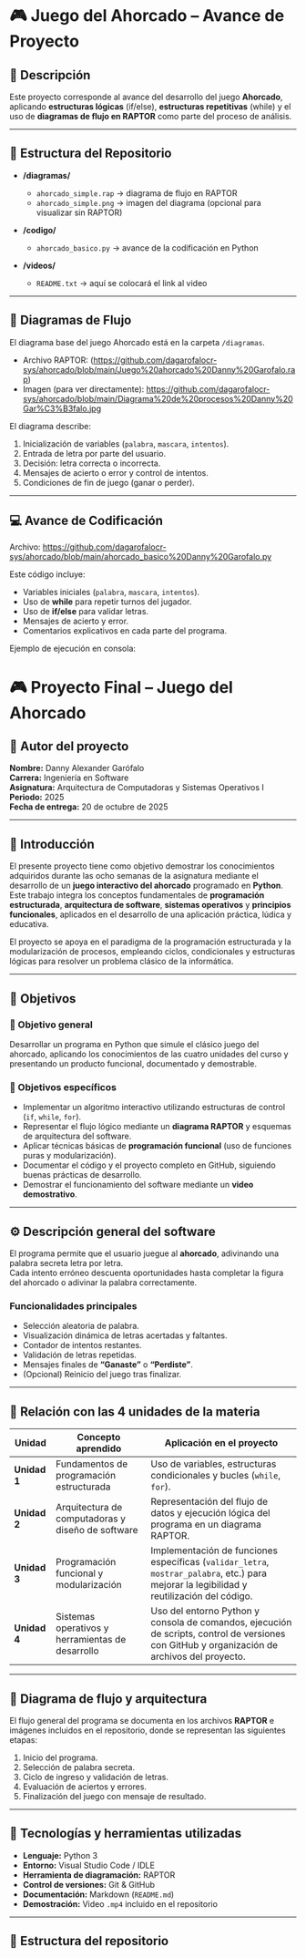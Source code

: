 # 🎮 Juego del Ahorcado – Avance de Proyecto

## 📌 Descripción
Este proyecto corresponde al avance del desarrollo del juego **Ahorcado**, aplicando **estructuras lógicas** (if/else), **estructuras repetitivas** (while) y el uso de **diagramas de flujo en RAPTOR** como parte del proceso de análisis.

---

## 📂 Estructura del Repositorio
- **/diagramas/**
  - `ahorcado_simple.rap` → diagrama de flujo en RAPTOR  
  - `ahorcado_simple.png` → imagen del diagrama (opcional para visualizar sin RAPTOR)  

- **/codigo/**
  - `ahorcado_basico.py` → avance de la codificación en Python  

- **/videos/**
  - `README.txt` → aquí se colocará el link al video   

---

## 📝 Diagramas de Flujo
El diagrama base del juego Ahorcado está en la carpeta `/diagramas`.  
- Archivo RAPTOR: (https://github.com/dagarofalocr-sys/ahorcado/blob/main/Juego%20ahorcado%20Danny%20Garofalo.rap)
- Imagen (para ver directamente): https://github.com/dagarofalocr-sys/ahorcado/blob/main/Diagrama%20de%20procesos%20Danny%20Gar%C3%B3falo.jpg
  
El diagrama describe:
1. Inicialización de variables (`palabra`, `mascara`, `intentos`).  
2. Entrada de letra por parte del usuario.  
3. Decisión: letra correcta o incorrecta.  
4. Mensajes de acierto o error y control de intentos.  
5. Condiciones de fin de juego (ganar o perder).  

---

## 💻 Avance de Codificación
Archivo: https://github.com/dagarofalocr-sys/ahorcado/blob/main/ahorcado_basico%20Danny%20Garofalo.py

Este código incluye:
- Variables iniciales (`palabra`, `mascara`, `intentos`).  
- Uso de **while** para repetir turnos del jugador.  
- Uso de **if/else** para validar letras.  
- Mensajes de acierto y error.  
- Comentarios explicativos en cada parte del programa.  

Ejemplo de ejecución en consola:



# 🎮 Proyecto Final – Juego del Ahorcado

## 👤 Autor del proyecto
**Nombre:** Danny Alexander Garófalo  
**Carrera:** Ingeniería en Software  
**Asignatura:** Arquitectura de Computadoras y Sistemas Operativos I  
**Periodo:** 2025  
**Fecha de entrega:** 20 de octubre de 2025  

---

## 🧠 Introducción

El presente proyecto tiene como objetivo demostrar los conocimientos adquiridos durante las ocho semanas de la asignatura mediante el desarrollo de un **juego interactivo del ahorcado** programado en **Python**.  
Este trabajo integra los conceptos fundamentales de **programación estructurada**, **arquitectura de software**, **sistemas operativos** y **principios funcionales**, aplicados en el desarrollo de una aplicación práctica, lúdica y educativa.  

El proyecto se apoya en el paradigma de la programación estructurada y la modularización de procesos, empleando ciclos, condicionales y estructuras lógicas para resolver un problema clásico de la informática.

---

## 🎯 Objetivos

### 🎯 Objetivo general
Desarrollar un programa en Python que simule el clásico juego del ahorcado, aplicando los conocimientos de las cuatro unidades del curso y presentando un producto funcional, documentado y demostrable.

### 🎯 Objetivos específicos
- Implementar un algoritmo interactivo utilizando estructuras de control (`if`, `while`, `for`).  
- Representar el flujo lógico mediante un **diagrama RAPTOR** y esquemas de arquitectura del software.  
- Aplicar técnicas básicas de **programación funcional** (uso de funciones puras y modularización).  
- Documentar el código y el proyecto completo en GitHub, siguiendo buenas prácticas de desarrollo.  
- Demostrar el funcionamiento del software mediante un **video demostrativo**.  

---

## ⚙️ Descripción general del software

El programa permite que el usuario juegue al **ahorcado**, adivinando una palabra secreta letra por letra.  
Cada intento erróneo descuenta oportunidades hasta completar la figura del ahorcado o adivinar la palabra correctamente.

### Funcionalidades principales
- Selección aleatoria de palabra.  
- Visualización dinámica de letras acertadas y faltantes.  
- Contador de intentos restantes.  
- Validación de letras repetidas.  
- Mensajes finales de **“Ganaste”** o **“Perdiste”**.  
- (Opcional) Reinicio del juego tras finalizar.  

---

## 🧩 Relación con las 4 unidades de la materia

| Unidad | Concepto aprendido | Aplicación en el proyecto |
|--------|--------------------|----------------------------|
| **Unidad 1** | Fundamentos de programación estructurada | Uso de variables, estructuras condicionales y bucles (`while`, `for`). |
| **Unidad 2** | Arquitectura de computadoras y diseño de software | Representación del flujo de datos y ejecución lógica del programa en un diagrama RAPTOR. |
| **Unidad 3** | Programación funcional y modularización | Implementación de funciones específicas (`validar_letra`, `mostrar_palabra`, etc.) para mejorar la legibilidad y reutilización del código. |
| **Unidad 4** | Sistemas operativos y herramientas de desarrollo | Uso del entorno Python y consola de comandos, ejecución de scripts, control de versiones con GitHub y organización de archivos del proyecto. |

---

## 🧮 Diagrama de flujo y arquitectura

El flujo general del programa se documenta en los archivos **RAPTOR** e imágenes incluidos en el repositorio, donde se representan las siguientes etapas:
1. Inicio del programa.  
2. Selección de palabra secreta.  
3. Ciclo de ingreso y validación de letras.  
4. Evaluación de aciertos y errores.  
5. Finalización del juego con mensaje de resultado.

---

## 🧰 Tecnologías y herramientas utilizadas

- **Lenguaje:** Python 3  
- **Entorno:** Visual Studio Code / IDLE  
- **Herramienta de diagramación:** RAPTOR  
- **Control de versiones:** Git & GitHub  
- **Documentación:** Markdown (`README.md`)  
- **Demostración:** Video `.mp4` incluido en el repositorio  

---

## 📁 Estructura del repositorio




